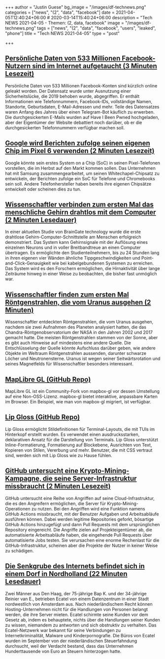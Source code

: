 +++
author = "Justin Guese"
bg_image = "/images/df-technews.png"
categories = ["news", "(2", "data", "facebook"]
date = 2021-04-05T12:40:24+06:00 # 2020-03-14T15:40:24+06:00
description = "Tech NEWS 2021-04-05 - Themen: (2, data, facebook"
image = "/images/df-technews.png"
tags = ["news", "(2", "data", "facebook", "users", "leaked", "phone"]
title = "Tech NEWS 2021-04-05"
type = "post"

+++

## [Persönliche Daten von 533 Millionen Facebook-Nutzern sind im Internet aufgetaucht (3 Minuten Lesezeit)](https://www.theverge.com/2021/4/4/22366822/facebook-personal-data-533-million-leaks-online-email-phone-numbers)

 Persönliche Daten von 533 Millionen Facebook-Konten sind kürzlich online geleakt worden. Der Datensatz wurde unter Ausnutzung einer Sicherheitslücke, die 2019 behoben wurde, abgegriffen. Er enthält Informationen wie Telefonnummern, Facebook-IDs, vollständige Namen, Standorte, Geburtsdaten, E-Mail-Adressen und mehr. Teile des Datensatzes waren Anfang des Jahres über einen Telegram-Bot käuflich zu erwerben. Die durchgesickerten E-Mails wurden auf Have I Been Pwned hochgeladen, aber der Eigentümer der Website debattiert noch darüber, ob er die durchgesickerten Telefonnummern verfügbar machen soll.

## [Google wird Berichten zufolge seinen eigenen Chip im Pixel 6 verwenden (2 Minuten Lesezeit)](https://www.engadget.com/google-silicon-whitechapel-pixel-6-170200955.html)

 Google könnte sein erstes System on a Chip (SoC) in seinen Pixel-Telefonen vorstellen, die im Herbst auf den Markt kommen sollen. Das Unternehmen hat mit Samsung zusammengearbeitet, um seinen Whitechapel-Chipsatz zu entwickeln, der Berichten zufolge ein SoC für Telefone und Chromebooks sein soll. Andere Telefonhersteller haben bereits ihre eigenen Chipsätze entwickelt oder scheinen dies zu tun.

## [Wissenschaftler verbinden zum ersten Mal das menschliche Gehirn drahtlos mit dem Computer (2 Minuten Lesedauer)](https://www.independent.co.uk/life-style/gadgets-and-tech/brain-computer-interface-braingate-b1825971.html)

 In einer aktuellen Studie von BrainGate technology wurde die erste drahtlose Gehirn-Computer-Schnittstelle am Menschen erfolgreich demonstriert. Das System kann Gehirnsignale mit der Auflösung eines einzelnen Neurons und in voller Breitbandtreue an einen Computer übertragen. Es ermöglichte den Studienteilnehmern, bis zu 24 Stunden lang in ihren eigenen vier Wänden ähnliche Tippgeschwindigkeiten und Point-and-Click-Genauigkeit wie bei kabelgebundenen Systemen zu erreichen. Das System wird es den Forschern ermöglichen, die Hirnaktivität über lange Zeiträume hinweg in einer Weise zu beobachten, die bisher fast unmöglich war.

## [Wissenschaftler finden zum ersten Mal Röntgenstrahlen, die vom Uranus ausgehen (2 Minuten)](https://www.nbcnews.com/science/space/first-time-scientists-find-x-rays-coming-uranus-n1262897)

 Wissenschaftler entdeckten Röntgenstrahlen, die vom Uranus ausgehen, nachdem sie zwei Aufnahmen des Planeten analysiert hatten, die das Chandra-Röntgenobservatorium der NASA in den Jahren 2002 und 2017 gemacht hatte. Die meisten Röntgenstrahlen stammen von der Sonne, aber es gibt auch Hinweise auf mindestens eine andere Quelle. Die Entschlüsselung der Quelle könnte Aufschluss darüber geben, wie andere Objekte im Weltraum Röntgenstrahlen aussenden, darunter schwarze Löcher und Neutronensterne. Uranus ist wegen seiner Seitwärtsrotation und seines Magnetfelds für Wissenschaftler besonders interessant.

## [MapLibre GL (GitHub Repo)](https://github.com/maplibre/maplibre-gl-js)

 MapLibre GL ist ein Community-Fork von mapbox-gl vor dessen Umstellung auf eine Non-OSS-Lizenz. mapbox-gl bietet interaktive, anpassbare Karten im Browser. Ein Beispiel, wie man von mapbox-gl migriert, ist verfügbar.

## [Lip Gloss (GitHub Repo)](https://github.com/charmbracelet/lipgloss/)

 Lip Gloss ermöglicht Stildefinitionen für Terminal-Layouts, die mit TUIs im Hinterkopf erstellt wurden. Es verwendet einen ausdrucksstarken, deklarativen Ansatz für die Darstellung von Terminals. Lip Gloss unterstützt Inline-Formatierung, Formatierung auf Blockebene, Ausrichten von Text, Kopieren von Stilen, Vererbung und mehr. Benutzer, die mit CSS vertraut sind, werden sich mit Lip Gloss wie zu Hause fühlen.

## [GitHub untersucht eine Krypto-Mining-Kampagne, die seine Server-Infrastruktur missbraucht (2 Minuten Lesezeit)](https://therecord.media/github-investigating-crypto-mining-campaign-abusing-its-server-infrastructure/)

 GitHub untersucht eine Reihe von Angriffen auf seine Cloud-Infrastruktur, die es den Angreifern ermöglichen, die Server für Krypto-Mining-Operationen zu nutzen. Bei den Angriffen wird eine Funktion namens GitHub Actions missbraucht, mit der Benutzer Aufgaben und Arbeitsabläufe ausführen können. Dabei werden legitime Repositories geforkt, bösartige GitHub Actions hinzugefügt und dann Pull Requests mit dem ursprünglichen Repository eingereicht. Die Angriffe zielen auf Projekteigentümer ab, die automatisierte Arbeitsabläufe haben, die eingehende Pull Requests über automatisierte Jobs testen. Sie verursachen eine enorme Rechenlast für die GitHub-Infrastruktur, scheinen aber die Projekte der Nutzer in keiner Weise zu schädigen.

## [Die Senkgrube des Internets befindet sich in einem Dorf in Nordholland (22 Minuten Lesedauer)](https://www.nrc.nl/nieuws/2021/04/02/the-cesspool-of-the-internet-is-to-be-found-in-a-village-in-north-holland-a4038369)

 Zwei Männer aus Den Haag, der 75-jährige Bap K. und der 34-jährige Reinier van E., betrieben Ecatel von einem Datenzentrum in einer Stadt nordwestlich von Amsterdam aus. Nach niederländischem Recht können Hosting-Unternehmen nicht für die Handlungen von Personen belangt werden, die ihre Server mieten. Ecatel schirmte seine Kunden vor dem Gesetz ab, indem es behauptete, nichts über die Handlungen seiner Kunden zu wissen, niemandem zu antworten und sich obstruktiv zu verhalten. Das Ecatel-Netzwerk war bekannt für seine Verbindungen zu Internetkriminalität, Malware und Kinderpornografie. Die Büros von Ecatel wurden im September von der niederländischen Steuerfahndung durchsucht, weil der Verdacht bestand, dass das Unternehmen Hunderttausende von Euro an Steuern hinterzogen hatte.

